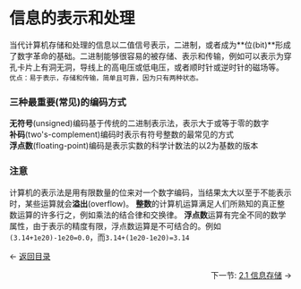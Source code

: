 # 信息的表示和处理

当代计算机存储和处理的信息以二值信号表示，二进制，或者成为**位(bit)**形成了数字革命的基础。二进制能够很容易的被存储、表示和传输，例如可以表示为穿孔卡片上有洞无洞，导线上的高电压或低电压，或者顺时针或逆时针的磁场等。
`优点：易于表示，存储和传输，简单且可靠，因为只有两种状态。`

### 三种最重要(常见)的编码方式
 **无符号**(unsigned)编码基于传统的二进制表示法，表示大于或等于零的数字  
 **补码**(two's-complement)编码时表示有符号整数的最常见的方式  
 **浮点数**(floating-point)编码是表示实数的科学计数法的以2为基数的版本  

###  注意
计算机的表示法是用有限数量的位来对一个数字编码，当结果太大以至于不能表示时，某些运算就会**溢出**(overflow)。
**整数**的计算机运算满足人们所熟知的真正整数运算的许多行之，例如乘法的结合律和交换律。
**浮点数**运算有完全不同的数学属性，由于表示的精度有限，浮点数运算是不可结合的。例如`(3.14+1e20)-1e20=0.0`，而`3.14+(1e20-1e20)=3.14`



<p align="left"> ← <a href="../table-of-contents.md">返回目录</a> </p>
<p align="right">下一节: <a href="./2.1.md">2.1 信息存储</a> → </p>

